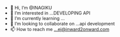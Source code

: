 - 👋 Hi, I’m @INAGIKU
- 👀 I’m interested in ...DEVELOPING API
- 🌱 I’m currently learning ...
- 💞️ I’m looking to collaborate on ...api development 
- 📫 How to reach me ...ej@inward2onward.com

<!---
INAGIKU/INAGIKU is a ✨ special ✨ repository because its `README.md` (this file) appears on your GitHub profile.
You can click the Preview link to take a look at your changes.
--->

